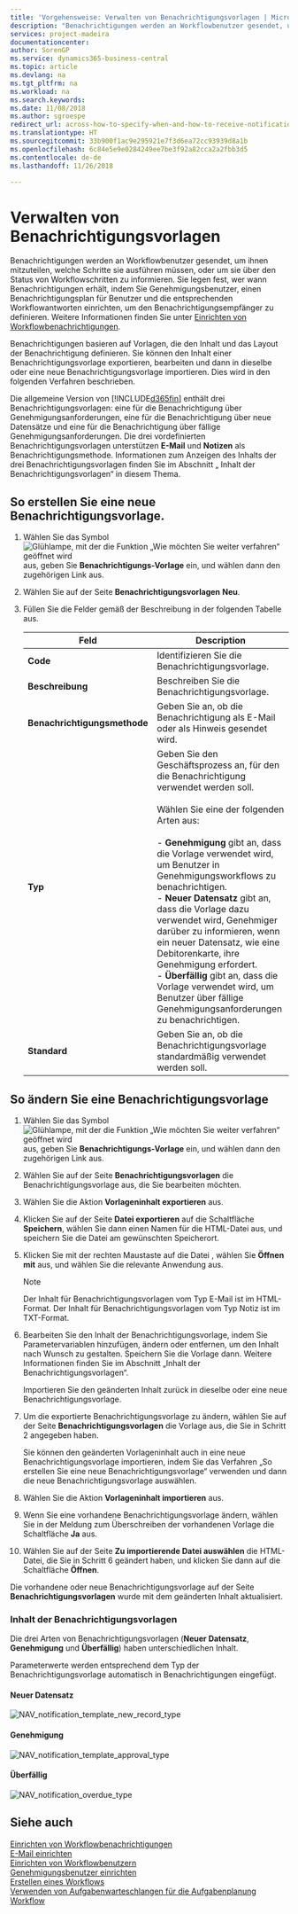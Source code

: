 ```yaml
---
title: 'Vorgehensweise: Verwalten von Benachrichtigungsvorlagen | Microsoft Docs'
description: "Benachrichtigungen werden an Workflowbenutzer gesendet, um ihnen mitzuteilen, welche Schritte sie ausführen müssen, oder um sie über den Status von Workflowschritten zu informieren. Sie legen fest, wer wann Benachrichtigungen erhält, indem Sie Genehmigungsbenutzer, einen Benachrichtigungsplan für Benutzer und die entsprechenden Workflowantworten einrichten, um den Benachrichtigungsempfänger zu definieren."
services: project-madeira
documentationcenter: 
author: SorenGP
ms.service: dynamics365-business-central
ms.topic: article
ms.devlang: na
ms.tgt_pltfrm: na
ms.workload: na
ms.search.keywords: 
ms.date: 11/08/2018
ms.author: sgroespe
redirect_url: across-how-to-specify-when-and-how-to-receive-notifications
ms.translationtype: HT
ms.sourcegitcommit: 33b900f1ac9e295921e7f3d6ea72cc93939d8a1b
ms.openlocfilehash: 6c84e5e9e0284249ee7be3f92a82cca2a2fbb3d5
ms.contentlocale: de-de
ms.lasthandoff: 11/26/2018

---
```

# <a name="manage-notification-templates"></a>Verwalten von Benachrichtigungsvorlagen
Benachrichtigungen werden an Workflowbenutzer gesendet, um ihnen mitzuteilen, welche Schritte sie ausführen müssen, oder um sie über den Status von Workflowschritten zu informieren. Sie legen fest, wer wann Benachrichtigungen erhält, indem Sie Genehmigungsbenutzer, einen Benachrichtigungsplan für Benutzer und die entsprechenden Workflowantworten einrichten, um den Benachrichtigungsempfänger zu definieren. Weitere Informationen finden Sie unter [Einrichten von Workflowbenachrichtigungen](across-setting-up-workflow-notifications.md).  

 Benachrichtigungen basieren auf Vorlagen, die den Inhalt und das Layout der Benachrichtigung definieren. Sie können den Inhalt einer Benachrichtigungsvorlage exportieren, bearbeiten und dann in dieselbe oder eine neue Benachrichtigungsvorlage importieren. Dies wird in den folgenden Verfahren beschrieben.  

 Die allgemeine Version von [!INCLUDE[d365fin](includes/d365fin_md.md)] enthält drei Benachrichtigungsvorlagen: eine für die Benachrichtigung über Genehmigungsanforderungen, eine für die Benachrichtigung über neue Datensätze und eine für die Benachrichtigung über fällige Genehmigungsanforderungen. Die drei vordefinierten Benachrichtigungsvorlagen unterstützen **E-Mail** und **Notizen** als Benachrichtigungsmethode. Informationen zum Anzeigen des Inhalts der drei Benachrichtigungsvorlagen finden Sie im Abschnitt „ Inhalt der Benachrichtigungsvorlagen“ in diesem Thema.

## <a name="to-create-a-new-notification-template"></a>So erstellen Sie eine neue Benachrichtigungsvorlage.  
1.  Wählen Sie das Symbol ![Glühlampe, mit der die Funktion „Wie möchten Sie weiter verfahren“ geöffnet wird](media/ui-search/search_small.png "Wie möchten Sie weiter verfahren?") aus, geben Sie **Benachrichtigungs-Vorlage** ein, und wählen dann den zugehörigen Link aus.  
2.  Wählen Sie auf der Seite **Benachrichtigungsvorlagen** **Neu**.  
3.  Füllen Sie die Felder gemäß der Beschreibung in der folgenden Tabelle aus.  

    |Feld|Description|  
    |---------------------------------|---------------------------------------|  
    |**Code**|Identifizieren Sie die Benachrichtigungsvorlage.|  
    |**Beschreibung**|Beschreiben Sie die Benachrichtigungsvorlage.|  
    |**Benachrichtigungsmethode**|Geben Sie an, ob die Benachrichtigung als E-Mail oder als Hinweis gesendet wird.|  
    |**Typ**|Geben Sie den Geschäftsprozess an, für den die Benachrichtigung verwendet werden soll.<br /><br /> Wählen Sie eine der folgenden Arten aus:<br /><br /> -   **Genehmigung** gibt an, dass die Vorlage verwendet wird, um Benutzer in Genehmigungsworkflows zu benachrichtigen.<br />-   **Neuer Datensatz** gibt an, dass die Vorlage dazu verwendet wird, Genehmiger darüber zu informieren, wenn ein neuer Datensatz, wie eine Debitorenkarte, ihre Genehmigung erfordert.<br />-   **Überfällig** gibt an, dass die Vorlage verwendet wird, um Benutzer über fällige Genehmigungsanforderungen zu benachrichtigen.|  
    |**Standard**|Geben Sie an, ob die Benachrichtigungsvorlage standardmäßig verwendet werden soll.|  

## <a name="to-modify-a-notification-template"></a>So ändern Sie eine Benachrichtigungsvorlage  
1.  Wählen Sie das Symbol ![Glühlampe, mit der die Funktion „Wie möchten Sie weiter verfahren“ geöffnet wird](media/ui-search/search_small.png "Wie möchten Sie weiter verfahren?") aus, geben Sie **Benachrichtigungs-Vorlage** ein, und wählen dann den zugehörigen Link aus.  
2.  Wählen Sie auf der Seite **Benachrichtigungsvorlagen** die Benachrichtigungsvorlage aus, die Sie bearbeiten möchten.  
3.  Wählen Sie die Aktion **Vorlageninhalt exportieren** aus.  
4.  Klicken Sie auf der Seite **Datei exportieren** auf die Schaltfläche **Speichern**, wählen Sie dann einen Namen für die HTML-Datei aus, und speichern Sie die Datei am gewünschten Speicherort.  
5.  Klicken Sie mit der rechten Maustaste auf die Datei , wählen Sie **Öffnen mit** aus, und wählen Sie die relevante Anwendung aus.  

    > [!NOTE]  
    >  Der Inhalt für Benachrichtigungsvorlagen vom Typ E-Mail ist im HTML-Format. Der Inhalt für Benachrichtigungsvorlagen vom Typ Notiz ist im TXT-Format.  
6.  Bearbeiten Sie den Inhalt der Benachrichtigungsvorlage, indem Sie Parametervariablen hinzufügen, ändern oder entfernen, um den Inhalt nach Wunsch zu gestalten. Speichern Sie die Vorlage dann. Weitere Informationen finden Sie im Abschnitt „Inhalt der Benachrichtigungsvorlagen“.  

    Importieren Sie den geänderten Inhalt zurück in dieselbe oder eine neue Benachrichtigungsvorlage.  
7.  Um die exportierte Benachrichtigungsvorlage zu ändern, wählen Sie auf der Seite **Benachrichtigungsvorlagen** die Vorlage aus, die Sie in Schritt 2 angegeben haben.  

    Sie können den geänderten Vorlageninhalt auch in eine neue Benachrichtigungsvorlage importieren, indem Sie das Verfahren „So erstellen Sie eine neue Benachrichtigungsvorlage“ verwenden und dann die neue Benachrichtigungsvorlage auswählen.  
8.  Wählen Sie die Aktion **Vorlageninhalt importieren** aus.  
9. Wenn Sie eine vorhandene Benachrichtigungsvorlage ändern, wählen Sie in der Meldung zum Überschreiben der vorhandenen Vorlage die Schaltfläche **Ja** aus.  
10. Wählen Sie auf der Seite **Zu importierende Datei auswählen** die HTML-Datei, die Sie in Schritt 6 geändert haben, und klicken Sie dann auf die Schaltfläche **Öffnen**.  

Die vorhandene oder neue Benachrichtigungsvorlage auf der Seite **Benachrichtigungsvorlagen** wurde mit dem geänderten Inhalt aktualisiert.  

### <a name="content-of-the-notification-templates"></a>Inhalt der Benachrichtigungsvorlagen  
Die drei Arten von Benachrichtigungsvorlagen (**Neuer Datensatz**, **Genehmigung** und **Überfällig**) haben unterschiedlichen Inhalt.  

Parameterwerte werden entsprechend dem Typ der Benachrichtigungsvorlage automatisch in Benachrichtigungen eingefügt.  

#### <a name="new-record"></a>Neuer Datensatz  
 ![NAV&#95;notification&#95;template&#95;new&#95;record&#95;type](media/nav_notification_template_new_record.png "NAV_notification_template_new_record")  

#### <a name="approval"></a>Genehmigung  
 ![NAV&#95;notification&#95;template&#95;approval&#95;type](media/nav_notification_template_approval_type.png "NAV_notification_template_approval_type")  

#### <a name="overdue"></a>Überfällig  
 ![NAV&#95;notification&#95;overdue&#95;type](media/nav_notification_overdue_type.png "NAV_notification_overdue_type")  

## <a name="see-also"></a>Siehe auch  
 [Einrichten von Workflowbenachrichtigungen](across-setting-up-workflow-notifications.md)   
 [E-Mail einrichten](admin-how-setup-email.md)   
 [Einrichten von Workflowbenutzern](across-how-to-set-up-workflow-users.md)   
 [Genehmigungsbenutzer einrichten](across-how-to-set-up-approval-users.md)   
 [Erstellen eines Workflows](across-how-to-create-workflows.md)   
 [Verwenden von Aufgabenwarteschlangen für die Aufgabenplanung](admin-job-queues-schedule-tasks.md)   
 [Workflow](across-workflow.md)   

